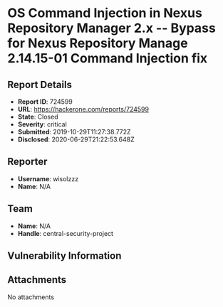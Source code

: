 # OS Command Injection in Nexus Repository Manager 2.x -- Bypass for Nexus Repository Manage 2.14.15-01 Command Injection fix

## Report Details
- **Report ID**: 724599
- **URL**: https://hackerone.com/reports/724599
- **State**: Closed
- **Severity**: critical
- **Submitted**: 2019-10-29T11:27:38.772Z
- **Disclosed**: 2020-06-29T21:22:53.648Z

## Reporter
- **Username**: wisolzzz
- **Name**: N/A

## Team
- **Name**: N/A
- **Handle**: central-security-project

## Vulnerability Information


## Attachments
No attachments
